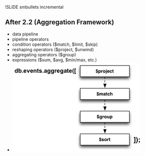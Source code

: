 !SLIDE smbullets incremental

## After 2.2 (Aggregation Framework) #

* data pipeline
* pipeline operators
* condition operators ($match, $limit, $skip)
* reshaping operators ($project, $unwind)
* aggregating operators ($group)
* expressions ($sum, $avg, $min/max, etc.)
* ![Data Pipeline](data_pipeline.jpg)
